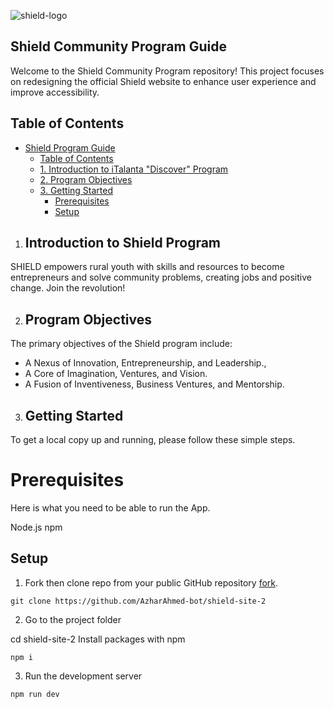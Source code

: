 ![shield-logo](https://github.com/AzharAhmed-bot/shield-site-2/assets/126657393/85ba5f85-3f09-4841-b390-dae5697b53f0)
## Shield Community Program Guide
Welcome to the Shield Community Program repository! This project focuses on redesigning the official Shield website to enhance user experience and improve accessibility.

## Table of Contents

- [Shield Program Guide](#shield-community-program-guide)
  - [Table of Contents](#table-of-contents)
  - [1. Introduction to iTalanta "Discover" Program](#1-introduction-to-shield-program)
  - [2. Program Objectives](#2-program-objectives)
  - [3. Getting Started](#3-getting-started)
    - [Prerequisites](#prerequisites)
    - [Setup](#setup)

1. ## Introduction to Shield Program
SHIELD empowers rural youth with skills and resources to become entrepreneurs and solve community problems, creating jobs and positive change. Join the revolution!

2. ## Program Objectives
The primary objectives of the Shield program include:

- A Nexus of Innovation, Entrepreneurship, and Leadership.,
- A Core of Imagination, Ventures, and Vision.
- A Fusion of Inventiveness, Business Ventures, and Mentorship.


3. ## Getting Started
To get a local copy up and running, please follow these simple steps.

# Prerequisites
Here is what you need to be able to run the App.

Node.js
npm

## Setup
1. Fork then clone repo from your public GitHub repository [fork](https://github.com/AzharAhmed-bot/shield-site-2).

 ```
git clone https://github.com/AzharAhmed-bot/shield-site-2
```

2. Go to the project folder

cd shield-site-2
Install packages with npm

 ```
npm i
```

3. Run the development server

```
npm run dev
```


